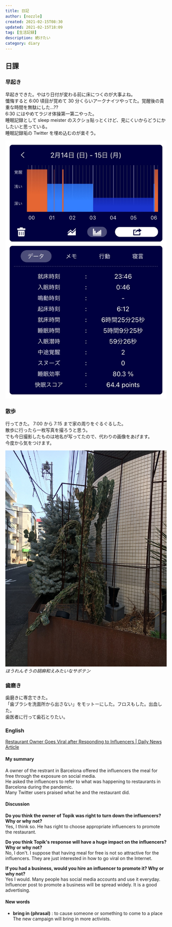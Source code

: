 ```yaml
---
title: 日記
author: [nozzle]
created: 2021-02-15T08:30
updated: 2021-02-15T18:09
tag: [生活記録]
description: 続けたい
category: diary
---
```


## 日課

### 早起き

早起きできた。やはり日付が変わる前に床につくのが大事よね。  
懺悔すると 6:00 頃目が覚めて 30 分くらいアークナイツやってた。覚醒後の貴重な時間を無駄にした...??  
6:30 にはやめてラジオ体操第一第二やった。  
睡眠記録として sleep meister のスクショ貼っとくけど、見にくいからどうにかしたいと思っている。  
睡眠記録垢の Twitter を埋め込むのが楽そう。

![](IMG_20210215_084533.JPG)

### 散歩

行ってきた。
7:00 から 7:15 まで家の周りをぐるぐるした。  
散歩に行ったら一枚写真を撮ろうと思う。  
でも今日撮影したものは地名が写ってたので、代わりの画像をあげます。  
今度から気をつけます。

![](./IMG_20210206_151717_mini.JPG)
_ほうれんそうの胡麻和えみたいなサボテン_

### 歯磨き

歯磨きに専念できた。  
「歯ブラシを洗面所から出さない」をモットーにした。フロスもした。出血した。  
歯医者に行って歯石とりたい。

### English

[Restaurant Owner Goes Viral after Responding to Influencers | Daily News Article](https://www.rarejob.com/dna/2021/02/15/restaurant-owner-goes-viral-after-responding-to-influencers)

#### My summary

A owner of the restrant in Barcelona offered the influencers the meal for free through the exposure on social media.  
He asked the influencers to refer to what was happening to restaurants in Barcelona during the pandemic.  
Many Twitter users praised what he and the restaurant did.

#### Discussion

**Do you think the owner of Topik was right to turn down the influencers? Why or why not?**  
Yes, I think so. He has right to choose appropriate influencers to promote the restaurant.

**Do you think Topik's response will have a huge impact on the influencers? Why or why not?**  
No, I don't. I suppose that having meal for free is not so attractive for the influencers. They are just interested in how to go viral on the Internet.

**If you had a business, would you hire an influencer to promote it? Why or why not?**  
Yes I would. Many people has social media accounts and use it everyday. Influencer post to promote a business will be spread widely. It is a good advertising.

#### New words

- **bring in (phrasal)** : to cause someone or something to come to a place  
  The new campaign will bring in more activists.
